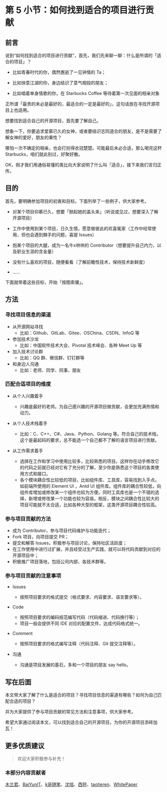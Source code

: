 # 第 5 小节：如何找到适合的项目进行贡献
## 前言

说到“如何找到适合的项目进行贡献”，首先，我们先来聊一聊：什么是所谓的「适合的项目」？

- 比如青春时代的你，偶然邂逅了一见钟情的 Ta；

- 比如快意江湖的你，身边结识了意气相投的朋友；
- 比如唱着单身情歌的你，在 Starbucks Coffee 等待着第一次见面的相亲对象

正所谓「最贵的未必是最好的，最适合的一定是最好的」，这句话放在寻找开源项目上也适用。

想要找到适合自己的开源项目，首先要了解自己。

想象一下，你要追求爱慕已久的女神，或者要结识志同道合的朋友，是不是需要了解女神的爱好，朋友的秉性？

哪怕一次不确定的相亲，也会打扮得衣冠楚楚。可能最后未必合适，那么喝完这杯 Starbucks，咱们就此别过，好聚好散。

OK，刚才我们用通俗易懂的类比向大家说明了什么叫「适合」，接下来我们言归正传。

## 目的

首先，要明确参加项目的初衷和目标。下面列举了一些例子，供大家参考。

- 对某个项目仰慕已久，想要「掀起她的盖头来」（听说或见过，想要深入了解开源项目）
- 工作中使用到某个项目，日久生情，愿意做彼此的欢喜冤家（工作中经常使用，但也会遇到棘手的问题，喜提 Issues）
- 抱某个项目的大腿，成为一名牛x哄哄的 Contributor（想要提升自己内力，以及职业生涯的含金量）
- 没有什么喜欢的项目，随便看看（了解前瞻性技术，保持技术新鲜度）

- ……

下面就带着这些目标，开始「按图索骥」。

## 方法

### 寻找项目信息的渠道

- 从开源网站寻找
  - 比如：Github、GitLab、Gitee、OSChina、CSDN、InfoQ 等
- 参加技术沙龙
  - 比如：中国软件技术大会、Pivotal 技术峰会、各种 Meet Up 等
- 加入技术讨论群
  - 比如：QQ 群、微信群、钉钉群等
- 和身边人沟通
  - 比如：老师、同学、同事、朋友

### 匹配合适项目的维度

- 从个人兴趣着手

  - 兴趣是最好的老师。为自己感兴趣的开源项目做贡献，会更加充满热情和动力。

- 从个人技术栈着手

  - 比如：C、C++、C#、Java、Python、Golang 等。符合自己的技术栈，这个是最起码的要求，总不能选一个自己都不了解的语言项目进行贡献。
- 从工作需求着手

  - 选择在工作和学习中使用比较多，比较熟悉的项目。这样你在动手修改它的代码之前就已经对它有了充分的了解，至少你是熟悉这个项目的各类使用方式和接口。
  - 各个模块耦合性比较低的项目，比如组件库、工具库，容易找到入手点。如前端所使用的 Element UI ，Antd UI 组件库。组件库的耦合性较低，向组件库增加或修改某一个组件也较为方便。同时工具库也是一个不错的选择，新增或修改某一个功能也较为容易。相反，模块之间耦合性比较大的项目可能就不太合适，比如各种大型的框架，这类开源项目耦合性较高。


### 参与项目贡献的方法

- 成为 Contributor，参与项目代码维护与功能迭代；
- Fork 项目，向项目提交 PR；
- 提交和解答 Issues，积极参与项目讨论，保持社区活跃度；
- 在工作使用中进行过扩展，并且经受过生产实践，就可以将代码贡献到对应的开源项目中；
- 积极推广项目落地，包括公司内部、各技术群等。

### 参与项目贡献的注意事项

- Issues
  - 按照项目要求的格式提交（格式要求、内容要求、语言要求等）。
- Code
  - 按照项目要求的编码规范编写代码（代码缩进、代码换行等）；
  - 项目一般会提供不同 IDE 对应的配置文件，达成代码格式统一。
- Comment
  - 按照项目要求的格式编写注释（代码注释、Git 提交注释等）。

- 沟通
  - 沟通是项目发展的基石，多和一个项目的朋友 say hello。

## 写在后面

本文带大家了解了什么是适合的项目？寻找项目信息的渠道有哪些？如何为自己匹配合适的项目？

并为大家提供了参与项目贡献的常见方法和注意事项，供大家参考。

希望大家通过阅读本文，可以找到适合自己的开源项目，为你的开源项目添砖加瓦！

## 更多优质建议

> 欢迎大家积极参与补充！

### 本部分内容贡献者
[木兰君](https://gitee.com/suiboyu)、[BaiYunIT](https://gitee.com/baiyunit)、[k哥随笔](https://gitee.com/wangkit)、[沈唁](https://gitee.com/sy-records)、[西狩](https://gitee.com/lihuimingxs)、[taotieren](https://gitee.com/taotieren)、[WhitePaper](https://gitee.com/whitepaper233)